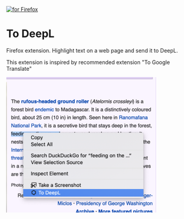 
[<img src="https://blog.mozilla.org/addons/files/2020/04/get-the-addon-fx-apr-2020.svg" alt="for Firefox" height="60px">](https://addons.mozilla.org/en-US/firefox/addon/to-deepl/)

# To DeepL

Firefox extension. Highlight text on a web page and send it to DeepL.

This extension is inspired by recommended extension "To Google Translate"

<img alt="To DeepL extension" src="screenshots/1.png" width="400">
